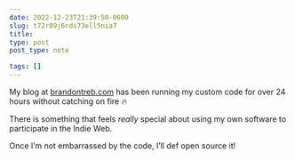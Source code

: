 ```yaml
---
date: 2022-12-23T21:39:50-0600
slug: t72r89j6rds73ell5nia7
title: 
type: post
post_type: note

tags: []
---
```

My blog at [brandontreb.com](https://brandontreb.com) has been running my custom code for over 24 hours without catching on fire 🔥


There is something that feels *really* special about using my own software to participate in the Indie Web.


Once I’m not embarrassed by the code, I’ll def open source it!



